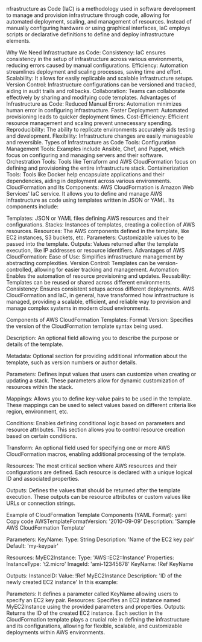 nfrastructure as Code (IaC) is a methodology used in software development to manage and provision infrastructure through code, allowing for automated deployment, scaling, and management of resources. Instead of manually configuring hardware or using graphical interfaces, IaC employs scripts or declarative definitions to define and deploy infrastructure elements.

Why We Need Infrastructure as Code:
Consistency: IaC ensures consistency in the setup of infrastructure across various environments, reducing errors caused by manual configurations.
Efficiency: Automation streamlines deployment and scaling processes, saving time and effort.
Scalability: It allows for easily replicable and scalable infrastructure setups.
Version Control: Infrastructure configurations can be versioned and tracked, aiding in audit trails and rollbacks.
Collaboration: Teams can collaborate effectively by sharing and modifying code templates.
Advantages of Infrastructure as Code:
Reduced Manual Errors: Automation minimizes human error in configuring infrastructure.
Faster Deployment: Automated provisioning leads to quicker deployment times.
Cost-Efficiency: Efficient resource management and scaling prevent unnecessary spending.
Reproducibility: The ability to replicate environments accurately aids testing and development.
Flexibility: Infrastructure changes are easily manageable and reversible.
Types of Infrastructure as Code Tools:
Configuration Management Tools: Examples include Ansible, Chef, and Puppet, which focus on configuring and managing servers and their software.
Orchestration Tools: Tools like Terraform and AWS CloudFormation focus on defining and provisioning the entire infrastructure stack.
Containerization Tools: Tools like Docker help encapsulate applications and their dependencies, aiding in deployment across various environments.
CloudFormation and Its Components:
AWS CloudFormation is Amazon Web Services' IaC service. It allows you to define and manage AWS infrastructure as code using templates written in JSON or YAML. Its components include:

Templates: JSON or YAML files defining AWS resources and their configurations.
Stacks: Instances of templates, creating a collection of AWS resources.
Resources: The AWS components defined in the template, like EC2 instances, S3 buckets, etc.
Parameters: Customizable values to be passed into the template.
Outputs: Values returned after the template execution, like IP addresses or resource identifiers.
Advantages of AWS CloudFormation:
Ease of Use: Simplifies infrastructure management by abstracting complexities.
Version Control: Templates can be version-controlled, allowing for easier tracking and management.
Automation: Enables the automation of resource provisioning and updates.
Reusability: Templates can be reused or shared across different environments.
Consistency: Ensures consistent setups across different deployments.
AWS CloudFormation and IaC, in general, have transformed how infrastructure is managed, providing a scalable, efficient, and reliable way to provision and manage complex systems in modern cloud environments.


Components of AWS CloudFormation Templates:
Format Version: Specifies the version of the CloudFormation template syntax being used.

Description: An optional field allowing you to describe the purpose or details of the template.

Metadata: Optional section for providing additional information about the template, such as version numbers or author details.

Parameters: Defines input values that users can customize when creating or updating a stack. These parameters allow for dynamic customization of resources within the stack.

Mappings: Allows you to define key-value pairs to be used in the template. These mappings can be used to select values based on different criteria like region, environment, etc.

Conditions: Enables defining conditional logic based on parameters and resource attributes. This section allows you to control resource creation based on certain conditions.

Transform: An optional field used for specifying one or more AWS CloudFormation macros, enabling additional processing of the template.

Resources: The most critical section where AWS resources and their configurations are defined. Each resource is declared with a unique logical ID and associated properties.

Outputs: Defines the values that should be returned after the template execution. These outputs can be resource attributes or custom values like URLs or connection strings.

Example of CloudFormation Template Components (YAML Format):
yaml
Copy code
AWSTemplateFormatVersion: '2010-09-09'
Description: 'Sample AWS CloudFormation Template'

Parameters:
  KeyName:
    Type: String
    Description: 'Name of the EC2 key pair'
    Default: 'my-keypair'

Resources:
  MyEC2Instance:
    Type: 'AWS::EC2::Instance'
    Properties:
      InstanceType: 't2.micro'
      ImageId: 'ami-12345678'
      KeyName: !Ref KeyName

Outputs:
  InstanceID:
    Value: !Ref MyEC2Instance
    Description: 'ID of the newly created EC2 instance'
In this example:

Parameters: It defines a parameter called KeyName allowing users to specify an EC2 key pair.
Resources: Specifies an EC2 instance named MyEC2Instance using the provided parameters and properties.
Outputs: Returns the ID of the created EC2 instance.
Each section in the CloudFormation template plays a crucial role in defining the infrastructure and its configurations, allowing for flexible, scalable, and customizable deployments within AWS environments.






